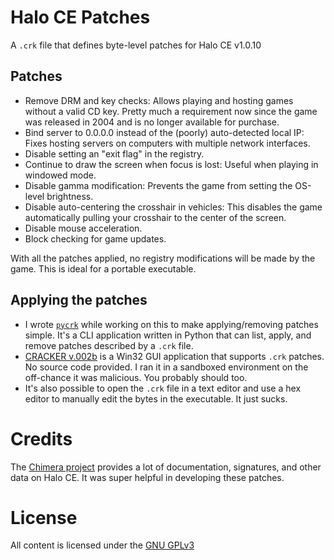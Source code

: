 Halo CE Patches
===============

A `.crk` file that defines byte-level patches for Halo CE v1.0.10

Patches
-------
- Remove DRM and key checks: Allows playing and hosting games without a valid CD key. Pretty much a
  requirement now since the game was released in 2004 and is no longer available for purchase.
- Bind server to 0.0.0.0 instead of the (poorly) auto-detected local IP: Fixes hosting servers on
  computers with multiple network interfaces.
- Disable setting an "exit flag" in the registry.
- Continue to draw the screen when focus is lost: Useful when playing in windowed mode.
- Disable gamma modification: Prevents the game from setting the OS-level brightness.
- Disable auto-centering the crosshair in vehicles: This disables the game automatically pulling
  your crosshair to the center of the screen.
- Disable mouse acceleration.
- Block checking for game updates.

With all the patches applied, no registry modifications will be made by the game. This is ideal for
a portable executable.

Applying the patches
--------------------
- I wrote [`pycrk`](https://github.com/pR0Ps/pycrk) while working on this to make applying/removing
  patches simple. It's a CLI application written in Python that can list, apply, and remove patches
  described by a `.crk` file.
- [CRACKER v.002b](https://forum.exetools.com/showthread.php?t=18773) is a Win32 GUI application
  that supports `.crk` patches. No source code provided.  I ran it in a sandboxed environment on the
  off-chance it was malicious. You probably should too.
- It's also possible to open the `.crk` file in a text editor and use a hex editor to manually edit
  the bytes in the executable. It just sucks.

Credits
=======
The [Chimera project](https://github.com/Kavawuvi/chimera) provides a lot of documentation,
signatures, and other data on Halo CE. It was super helpful in developing these patches.

License
=======
All content is licensed under the [GNU GPLv3](https://www.gnu.org/licenses/gpl-3.0.en.html)
